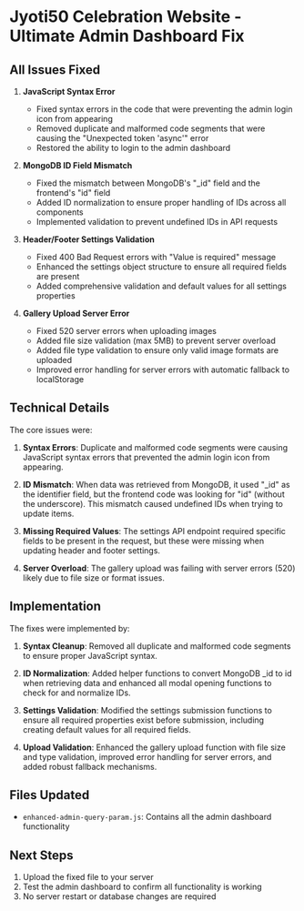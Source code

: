 # Jyoti50 Celebration Website - Ultimate Admin Dashboard Fix

## All Issues Fixed

1. **JavaScript Syntax Error**
   - Fixed syntax errors in the code that were preventing the admin login icon from appearing
   - Removed duplicate and malformed code segments that were causing the "Unexpected token 'async'" error
   - Restored the ability to login to the admin dashboard

2. **MongoDB ID Field Mismatch**
   - Fixed the mismatch between MongoDB's "_id" field and the frontend's "id" field
   - Added ID normalization to ensure proper handling of IDs across all components
   - Implemented validation to prevent undefined IDs in API requests

3. **Header/Footer Settings Validation**
   - Fixed 400 Bad Request errors with "Value is required" message
   - Enhanced the settings object structure to ensure all required fields are present
   - Added comprehensive validation and default values for all settings properties

4. **Gallery Upload Server Error**
   - Fixed 520 server errors when uploading images
   - Added file size validation (max 5MB) to prevent server overload
   - Added file type validation to ensure only valid image formats are uploaded
   - Improved error handling for server errors with automatic fallback to localStorage

## Technical Details

The core issues were:

1. **Syntax Errors**: Duplicate and malformed code segments were causing JavaScript syntax errors that prevented the admin login icon from appearing.

2. **ID Mismatch**: When data was retrieved from MongoDB, it used "_id" as the identifier field, but the frontend code was looking for "id" (without the underscore). This mismatch caused undefined IDs when trying to update items.

3. **Missing Required Values**: The settings API endpoint required specific fields to be present in the request, but these were missing when updating header and footer settings.

4. **Server Overload**: The gallery upload was failing with server errors (520) likely due to file size or format issues.

## Implementation

The fixes were implemented by:

1. **Syntax Cleanup**: Removed all duplicate and malformed code segments to ensure proper JavaScript syntax.

2. **ID Normalization**: Added helper functions to convert MongoDB _id to id when retrieving data and enhanced all modal opening functions to check for and normalize IDs.

3. **Settings Validation**: Modified the settings submission functions to ensure all required properties exist before submission, including creating default values for all required fields.

4. **Upload Validation**: Enhanced the gallery upload function with file size and type validation, improved error handling for server errors, and added robust fallback mechanisms.

## Files Updated
- `enhanced-admin-query-param.js`: Contains all the admin dashboard functionality

## Next Steps
1. Upload the fixed file to your server
2. Test the admin dashboard to confirm all functionality is working
3. No server restart or database changes are required

